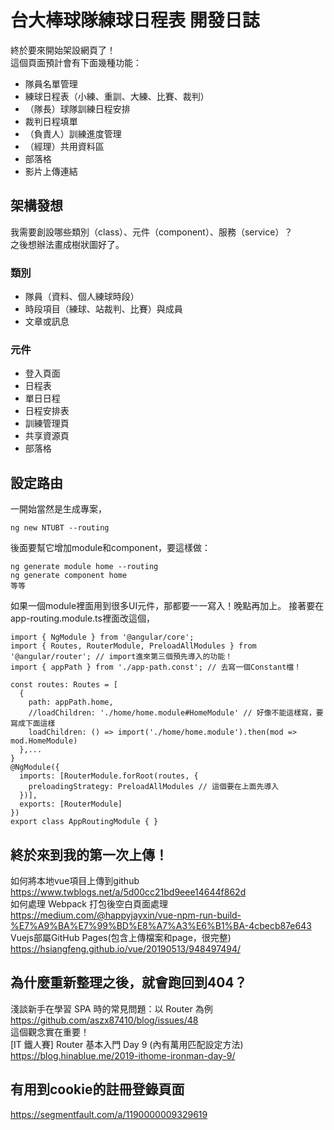# 台大棒球隊練球日程表 開發日誌
終於要來開始架設網頁了！  
這個頁面預計會有下面幾種功能：  
* 隊員名單管理
* 練球日程表（小練、重訓、大練、比賽、裁判）
* （隊長）球隊訓練日程安排
* 裁判日程填單
* （負責人）訓練進度管理
* （經理）共用資料區
* 部落格
* 影片上傳連結
## 架構發想
我需要創設哪些類別（class）、元件（component）、服務（service）？  
之後想辦法畫成樹狀圖好了。
### 類別
* 隊員（資料、個人練球時段）
* 時段項目（練球、站裁判、比賽）與成員
* 文章或訊息
### 元件
* 登入頁面
* 日程表
* 單日日程
* 日程安排表
* 訓練管理頁
* 共享資源頁
* 部落格
## 設定路由
一開始當然是生成專案，

    ng new NTUBT --routing
後面要幫它增加module和component，要這樣做：  

    ng generate module home --routing
    ng generate component home
    等等
如果一個module裡面用到很多UI元件，那都要一一寫入！晚點再加上。
接著要在app-routing.module.ts裡面改這個，

    import { NgModule } from '@angular/core';
    import { Routes, RouterModule, PreloadAllModules } from '@angular/router'; // import進來第三個預先導入的功能！
    import { appPath } from './app-path.const'; // 去寫一個Constant檔！

    const routes: Routes = [
      {
        path: appPath.home,
        //loadChildren: './home/home.module#HomeModule' // 好像不能這樣寫，要寫成下面這樣
        loadChildren: () => import('./home/home.module').then(mod => mod.HomeModule)
      },...
    }
    @NgModule({
      imports: [RouterModule.forRoot(routes, {
        preloadingStrategy: PreloadAllModules // 這個要在上面先導入
      })],
      exports: [RouterModule]
    })
    export class AppRoutingModule { }
## 終於來到我的第一次上傳！
如何將本地vue項目上傳到github  
https://www.twblogs.net/a/5d00cc21bd9eee14644f862d  
如何處理 Webpack 打包後空白頁面處理  
https://medium.com/@happyjayxin/vue-npm-run-build-%E7%A9%BA%E7%99%BD%E8%A7%A3%E6%B1%BA-4cbecb87e643  
Vuejs部屬GitHub Pages(包含上傳檔案和page，很完整)  
https://hsiangfeng.github.io/vue/20190513/948497494/  
## 為什麼重新整理之後，就會跑回到404？
淺談新手在學習 SPA 時的常見問題：以 Router 為例  
https://github.com/aszx87410/blog/issues/48  
這個觀念實在重要！  
[IT 鐵人賽] Router 基本入門 Day 9 (內有萬用匹配設定方法)  
https://blog.hinablue.me/2019-ithome-ironman-day-9/  
## 有用到cookie的註冊登錄頁面
https://segmentfault.com/a/1190000009329619
